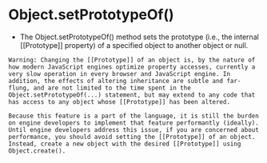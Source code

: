 # Object.setPrototypeOf()

- The Object.setPrototypeOf() method sets the prototype (i.e., the internal [[Prototype]] property) of a specified object to another object or null.

```
Warning: Changing the [[Prototype]] of an object is, by the nature of how modern JavaScript engines optimize property accesses, currently a very slow operation in every browser and JavaScript engine. In addition, the effects of altering inheritance are subtle and far-flung, and are not limited to the time spent in the Object.setPrototypeOf(...) statement, but may extend to any code that has access to any object whose [[Prototype]] has been altered.

Because this feature is a part of the language, it is still the burden on engine developers to implement that feature performantly (ideally). Until engine developers address this issue, if you are concerned about performance, you should avoid setting the [[Prototype]] of an object. Instead, create a new object with the desired [[Prototype]] using Object.create().
```
